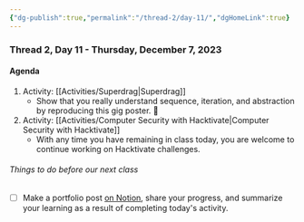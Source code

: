 ```yaml
---
{"dg-publish":true,"permalink":"/thread-2/day-11/","dgHomeLink":true}
---
```


### Thread 2, Day 11 - Thursday, December 7, 2023
#### Agenda
1. Activity: [[Activities/Superdrag\|Superdrag]]
	- Show that you really understand sequence, iteration, and abstraction by reproducing this gig poster. 🎸
2. Activity: [[Activities/Computer Security with Hacktivate\|Computer Security with Hacktivate]]
	- With any time you have remaining in class today, you are welcome to continue working on Hacktivate challenges.

###### Things to do before our next class
- [ ] Make a portfolio post [on Notion](https://notion.so), share your progress, and summarize your learning as a result of completing today's activity.